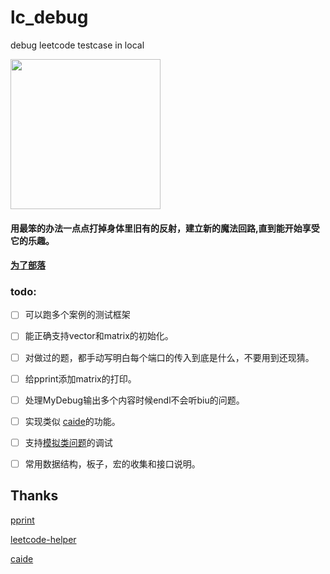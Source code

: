 # lc_debug
debug leetcode testcase in local

<img src="https://github.com/mingy532/lc_debug/blob/main/aa.png" height="240px"/>

#### 用最笨的办法一点点打掉身体里旧有的反射，建立新的魔法回路,直到能开始享受它的乐趣。

#### [为了部落](https://www.youtube.com/watch?v=omU-9pk12cU)

### todo: 

- [ ] 可以跑多个案例的测试框架
- [ ] 能正确支持vector<string>和matrix<char>的初始化。

- [ ] 对做过的题，都手动写明白每个端口的传入到底是什么，不要用到还现猜。

- [ ] 给pprint添加matrix的打印。

- [ ] 处理MyDebug输出多个内容时候endl不会听biu的问题。

- [ ] 实现类似 [caide](https://github.com/slycelote/caide)的功能。

- [ ] 支持[模拟类问题](https://leetcode.com/problems/dinner-plate-stacks/)的调试

- [ ] 常用数据结构，板子，宏的收集和接口说明。

## Thanks
[pprint](https://louisdx.github.io/cxx-prettyprint/)

[leetcode-helper](https://github.com/luckystone60/leetcode-helper)

[caide](https://github.com/slycelote/caide/issues/50)
